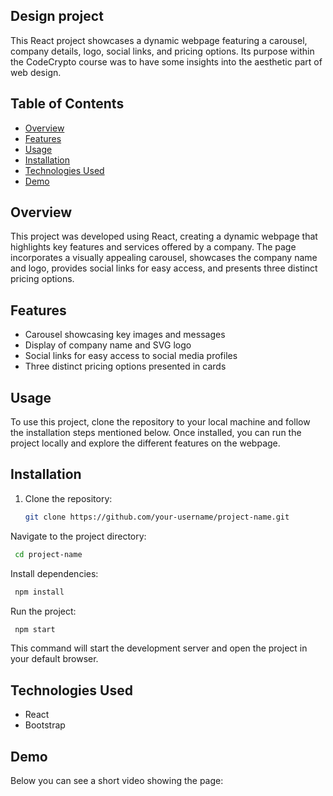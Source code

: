 ## Design project

This React project showcases a dynamic webpage featuring a carousel, company details, logo, social links, and pricing options. Its purpose within the CodeCrypto course was to have some insights into the aesthetic part of web design.

## Table of Contents
- [Overview](#overview)
- [Features](#features)
- [Usage](#usage)
- [Installation](#installation)
- [Technologies Used](#technologies-used)
- [Demo](#demo)

## Overview

This project was developed using React, creating a dynamic webpage that highlights key features and services offered by a company. The page incorporates a visually appealing carousel, showcases the company name and logo, provides social links for easy access, and presents three distinct pricing options.

## Features

- Carousel showcasing key images and messages
- Display of company name and SVG logo
- Social links for easy access to social media profiles
- Three distinct pricing options presented in cards

## Usage

To use this project, clone the repository to your local machine and follow the installation steps mentioned below. Once installed, you can run the project locally and explore the different features on the webpage.

## Installation

1. Clone the repository:

   ```bash
   git clone https://github.com/your-username/project-name.git

Navigate to the project directory:

   ```bash
    cd project-name
   ```

Install dependencies:

   ```bash
    npm install
   ```

Run the project:

   ```bash
    npm start
   ```

This command will start the development server and open the project in your default browser.

## Technologies Used
- React
- Bootstrap

## Demo

Below you can see a short video showing the page: